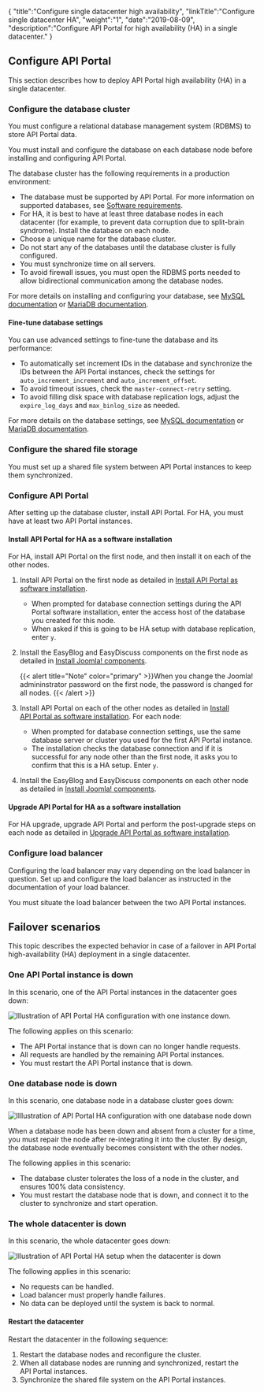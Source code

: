 {
    "title":"Configure single datacenter high availability",
    "linkTitle":"Configure single datacenter HA",
    "weight":"1",
    "date":"2019-08-09",
    "description":"Configure API Portal for high availability (HA) in a single datacenter."
}

## Configure API Portal

This section describes how to deploy API Portal high availability (HA) in a single datacenter.

### Configure the database cluster

You must configure a relational database management system (RDBMS) to store API Portal data.

You must install and configure the database on each database node before installing and configuring API Portal.

The database cluster has the following requirements in a production environment:

- The database must be supported by API Portal. For more information on supported databases, see [Software requirements](/docs/apim_installation/apiportal_install/install_software_prereqs/#software-requirements).
- For HA, it is best to have at least three database nodes in each datacenter (for example, to prevent data corruption due to split-brain syndrome). Install the database on each node.
- Choose a unique name for the database cluster.
- Do not start any of the databases until the database cluster is fully configured.
- You must synchronize time on all servers.
- To avoid firewall issues, you must open the RDBMS ports needed to allow bidirectional communication among the database nodes.

For more details on installing and configuring your database, see [MySQL documentation](https://dev.mysql.com/doc/refman/5.6/en/) or [MariaDB documentation](https://mariadb.com/kb/en/mariadb/documentation/).

#### Fine-tune database settings

You can use advanced settings to fine-tune the database and its performance:

- To automatically set increment IDs in the database and synchronize the IDs between the API Portal instances, check the settings for `auto_increment_increment` and `auto_increment_offset`.
- To avoid timeout issues, check the `master-connect-retry` setting.
- To avoid filling disk space with database replication logs, adjust the `expire_log_days` and `max_binlog_size` as needed.

For more details on the database settings, see [MySQL documentation](https://dev.mysql.com/doc/refman/5.6/en/) or [MariaDB documentation](https://mariadb.com/kb/en/mariadb/documentation/).

### Configure the shared file storage

You must set up a shared file system between API Portal instances to keep them synchronized.

### Configure API Portal

After setting up the database cluster, install API Portal. For HA, you must have at least two API Portal instances.

#### Install API Portal for HA as a software installation

For HA, install API Portal on the first node, and then install it on each of the other nodes.

1. Install API Portal on the first node as detailed in [Install API Portal as software installation](/docs/apim_installation/apiportal_install/install_software/#install-api-portal-software).

    - When prompted for database connection settings during the API Portal software installation, enter the access host of the database you created for this node.
    - When asked if this is going to be HA setup with database replication, enter `y`.

1. Install the EasyBlog and EasyDiscuss components on the first node as detailed in [Install Joomla! components](/docs/apim_installation/apiportal_install/install_software/#install-joomla-components).

    {{< alert title="Note" color="primary" >}}When you change the Joomla! admininstrator password on the first node, the password is changed for all nodes. {{< /alert >}}

1. Install API Portal on each of the other nodes as detailed in [Install API Portal as software installation](/docs/apim_installation/apiportal_install/install_software/#install-api-portal-software). For each node:

    - When prompted for database connection settings, use the same database server or cluster you used for the first API Portal instance.
    - The installation checks the database connection and if it is successful for any node other than the first node, it asks you to confirm that this is a HA setup. Enter `y`.

1. Install the EasyBlog and EasyDiscuss components on each other node as detailed in [Install Joomla! components](/docs/apim_installation/apiportal_install/install_software/#install-joomla-components).

#### Upgrade API Portal for HA as a software installation

For HA upgrade, upgrade API Portal and perform the post-upgrade steps on each node as detailed in [Upgrade API Portal as software installation](/docs/apim_installation/apiportal_install/upgrade_automatic/).

### Configure load balancer

Configuring the load balancer may vary depending on the load balancer in question. Set up and configure the load balancer as instructed in the documentation of your load balancer.

You must situate the load balancer between the two API Portal instances.

## Failover scenarios

This topic describes the expected behavior in case of a failover in API Portal high-availability (HA) deployment in a single datacenter. 

### One API Portal instance is down

In this scenario, one of the API Portal instances in the datacenter goes down:

![Illustration of API Portal HA configuration with one instance down.](/Images/APIPortal/API_Portal_HA_failover_instance.png)

The following applies on this scenario:

- The API Portal instance that is down can no longer handle requests.
- All requests are handled by the remaining API Portal instances.
- You must restart the API Portal instance that is down.

### One database node is down

In this scenario, one database node in a database cluster goes down:

![Illlustration of API Portal HA configuration with one database node down](/Images/APIPortal/API_Portal_HA_failover_db.png)

When a database node has been down and absent from a cluster for a time, you must repair the node after re-integrating it into the cluster. By design, the database node eventually becomes consistent with the other nodes.

The following applies in this scenario:

- The database cluster tolerates the loss of a node in the cluster, and ensures 100% data consistency.
- You must restart the database node that is down, and connect it to the cluster to synchronize and start operation.

### The whole datacenter is down

In this scenario, the whole datacenter goes down:

![Illustration of API Portal HA setup when the datacenter is down](/Images/APIPortal/API_Portal_HA_failover_dc.png)

The following applies in this scenario:

- No requests can be handled.
- Load balancer must properly handle failures.
- No data can be deployed until the system is back to normal.

#### Restart the datacenter

Restart the datacenter in the following sequence:

1. Restart the database nodes and reconfigure the cluster.
2. When all database nodes are running and synchronized, restart the API Portal instances.
3. Synchronize the shared file system on the API Portal instances.
